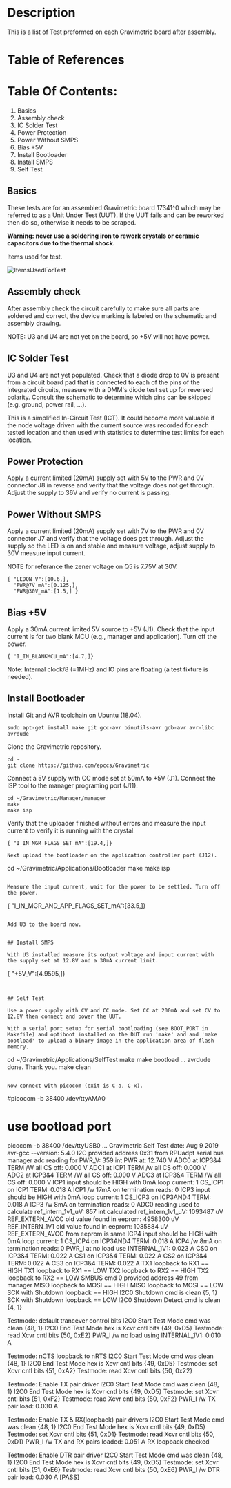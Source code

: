 # Description

This is a list of Test preformed on each Gravimetric board after assembly.

# Table of References


# Table Of Contents:

1. Basics
2. Assembly check
3. IC Solder Test
4. Power Protection
5. Power Without SMPS
6. Bias +5V
7. Install Bootloader
8. Install SMPS
9. Self Test

## Basics

These tests are for an assembled Gravimetric board 17341^0 which may be referred to as a Unit Under Test (UUT). If the UUT fails and can be reworked then do so, otherwise it needs to be scraped. 

**Warning: never use a soldering iron to rework crystals or ceramic capacitors due to the thermal shock.**
    
Items used for test.

![ItemsUsedForTest](./17341,ItemsUsedForTest.jpg "Gravimetric Items Used For Test")


## Assembly check

After assembly check the circuit carefully to make sure all parts are soldered and correct, the device marking is labeled on the schematic and assembly drawing.

NOTE: U3 and U4 are not yet on the board, so +5V will not have power.


## IC Solder Test

U3 and U4 are not yet populated. Check that a diode drop to 0V is present from a circuit board pad that is connected to each of the pins of the integrated circuits, measure with a DMM's diode test set up for reversed polarity. Consult the schematic to determine which pins can be skipped (e.g. ground, power rail, ...).

This is a simplified In-Circuit Test (ICT). It could become more valuable if the node voltage driven with the current source was recorded for each tested location and then used with statistics to determine test limits for each location. 

## Power Protection

Apply a current limited (20mA) supply set with 5V to the PWR and 0V connector J8 in reverse and verify that the voltage does not get through. Adjust the supply to 36V and verify no current is passing.


## Power Without SMPS

Apply a current limited (20mA) supply set with 7V to the PWR and 0V connector J7 and verify that the voltage does get through. Adjust the supply so the LED is on and stable and measure voltage, adjust supply to 30V measure input current. 

NOTE for referance the zener voltage on Q5 is 7.75V at 30V.

```
{ "LEDON_V":[10.6,],
  "PWR@7V_mA":[0.125,],
  "PWR@30V_mA":[1.5,] }
```


## Bias +5V

Apply a 30mA current limited 5V source to +5V (J1). Check that the input current is for two blank MCU (e.g., manager and application). Turn off the power.

```
{ "I_IN_BLANKMCU_mA":[4.7,]}
```

Note: Internal clock/8 (=1MHz) and IO pins are floating (a test fixture is needed).


## Install Bootloader

Install Git and AVR toolchain on Ubuntu (18.04). 

```
sudo apt-get install make git gcc-avr binutils-avr gdb-avr avr-libc avrdude
```

Clone the Gravimetric repository.

```
cd ~
git clone https://github.com/epccs/Gravimetric
```

Connect a 5V supply with CC mode set at 50mA to +5V (J1). Connect the ISP tool to the manager programing port (J11). 

```
cd ~/Gravimetric/Manager/manager
make
make isp
```

Verify that the uploader finished without errors and measure the input current to verify it is running with the crystal.

```
{ "I_IN_MGR_FLAGS_SET_mA":[19.4,]}

Next upload the bootloader on the application controller port (J12).

```
cd ~/Gravimetric/Applications/Bootloader
make
make isp
```

Measure the input current, wait for the power to be settled. Turn off the power.

```
{ "I_IN_MGR_AND_APP_FLAGS_SET_mA":[33.5,]}
```

Add U3 to the board now.


## Install SMPS

With U3 installed measure its output voltage and input current with the supply set at 12.8V and a 30mA current limit.

```
{ "+5V_V":[4.9595,]}
```


## Self Test

Use a power supply with CV and CC mode. Set CC at 200mA and set CV to 12.8V then connect and power the UUT.

With a serial port setup for serial bootloading (see BOOT_PORT in Makefile) and optiboot installed on the DUT run 'make' and and 'make bootload' to upload a binary image in the application area of flash memory.

``` 
cd ~/Gravimetric/Applications/SelfTest
make
make bootload
...
avrdude done.  Thank you.
make clean
``` 

Now connect with picocom (exit is C-a, C-x). 

``` 
#picocom -b 38400 /dev/ttyAMA0
# use bootload port
picocom -b 38400 /dev/ttyUSB0
...
Gravimetric Self Test date: Aug  9 2019
avr-gcc --version: 5.4.0
I2C provided address 0x31 from RPUadpt serial bus manager
adc reading for PWR_V: 359 int
PWR at: 12.740 V
ADC0 at ICP3&4 TERM /W all CS off: 0.000 V
ADC1 at ICP1 TERM /w all CS off: 0.000 V
ADC2 at ICP3&4 TERM /W all CS off: 0.000 V
ADC3 at ICP3&4 TERM /W all CS off: 0.000 V
ICP1 input should be HIGH with 0mA loop current: 1
CS_ICP1 on ICP1 TERM: 0.018 A
ICP1 /w 17mA on termination reads: 0
ICP3 input should be HIGH with 0mA loop current: 1
CS_ICP3 on ICP3AND4 TERM: 0.018 A
ICP3 /w 8mA on termination reads: 0
   ADC0 reading used to calculate ref_intern_1v1_uV: 857 int
   calculated ref_intern_1v1_uV: 1093487 uV
REF_EXTERN_AVCC old value found in eeprom: 4958300 uV
REF_INTERN_1V1 old value found in eeprom: 1085884 uV
REF_EXTERN_AVCC from eeprom is same
ICP4 input should be HIGH with 0mA loop current: 1
CS_ICP4 on ICP3AND4 TERM: 0.018 A
ICP4 /w 8mA on termination reads: 0
PWR_I at no load use INTERNAL_1V1: 0.023 A
CS0 on ICP3&4 TERM: 0.022 A
CS1 on ICP3&4 TERM: 0.022 A
CS2 on ICP3&4 TERM: 0.022 A
CS3 on ICP3&4 TERM: 0.022 A
TX1 loopback to RX1 == HIGH
TX1 loopback to RX1 == LOW
TX2 loopback to RX2 == HIGH
TX2 loopback to RX2 == LOW
SMBUS cmd 0 provided address 49 from manager
MISO loopback to MOSI == HIGH
MISO loopback to MOSI == LOW
SCK with Shutdown loopback == HIGH
I2C0 Shutdown cmd is clean {5, 1}
SCK with Shutdown loopback == LOW
I2C0 Shutdown Detect cmd is clean {4, 1}

Testmode: default trancever control bits
I2C0 Start Test Mode cmd was clean {48, 1}
I2C0 End Test Mode hex is Xcvr cntl bits {49, 0xD5}
Testmode: read  Xcvr cntl bits {50, 0xE2}
PWR_I /w no load using INTERNAL_1V1: 0.010 A

Testmode: nCTS loopback to nRTS
I2C0 Start Test Mode cmd was clean {48, 1}
I2C0 End Test Mode hex is Xcvr cntl bits {49, 0xD5}
Testmode: set  Xcvr cntl bits {51, 0xA2}
Testmode: read  Xcvr cntl bits {50, 0x22}

Testmode: Enable TX pair driver
 I2C0 Start Test Mode cmd was clean {48, 1}
I2C0 End Test Mode hex is Xcvr cntl bits {49, 0xD5}
Testmode: set  Xcvr cntl bits {51, 0xF2}
Testmode: read  Xcvr cntl bits {50, 0xF2}
PWR_I /w TX pair load: 0.030 A

Testmode: Enable TX & RX(loopback) pair drivers
 I2C0 Start Test Mode cmd was clean {48, 1}
I2C0 End Test Mode hex is Xcvr cntl bits {49, 0xD5}
Testmode: set  Xcvr cntl bits {51, 0xD1}
Testmode: read  Xcvr cntl bits {50, 0xD1}
PWR_I /w TX and RX pairs loaded: 0.051 A
RX loopback checked

Testmode: Enable DTR pair driver
I2C0 Start Test Mode cmd was clean {48, 1}
I2C0 End Test Mode hex is Xcvr cntl bits {49, 0xD5}
Testmode: set  Xcvr cntl bits {51, 0xE6}
Testmode: read  Xcvr cntl bits {50, 0xE6}
PWR_I /w DTR pair load: 0.030 A
[PASS]
```